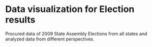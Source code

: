 # Data visualization for Election results
 Procured data of 2009 State Assembly Elections from all states and analyzed data from different perspectives.
